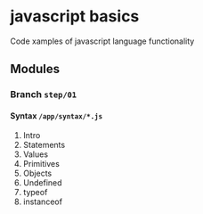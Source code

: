 # javascript basics

Code xamples of javascript language functionality 

## Modules

### Branch `step/01`

#### Syntax `/app/syntax/*.js`

1. Intro
2. Statements
3. Values
4. Primitives
5. Objects
6. Undefined
7. typeof
8. instanceof